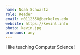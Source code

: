 ```yaml
---
name: Noah Schwartz
role: Reader
email: n0112358@berkeley.edu
website: https://kevinl.info
photo: kevin.jpg
pronouns: any
---
```


I like teaching Computer Science!
